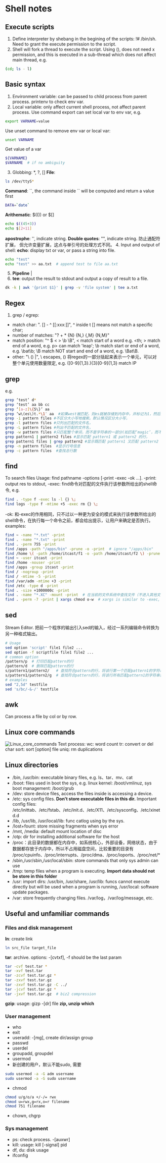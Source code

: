 # Shell notes
## Execute scripts
1. Define interpreter by shebang in the begining of the scripts: !# /bin/sh. Need to grant the execute permission to the script.
2. Shell will fork a thread to execute the script. Using (), does not need x permission, and this is executed in a sub-thread which does not affect main thread, e.g. 
```bash
(cd; ls - l)
```

## Basic syntax
1. Environment variable: can be passed to child process from parent process. printenv to check env var.
2. Local variable: only affect current shell process, not affect parent process. Use command export can set local var to env var, e.g. 
```bash
export VARNAME=value
```
Use unset command to remove env var or local var:
```bash
unset VARNAME
```
Get value of a var
```bash
${VARNAME}
$VARNAME  # if no ambiguity
```
3. Globbing: \*, ?, \[\]
**File**:
```bash
ls /dev/ttyS*
```
**Command**: \`\`, the command inside \`\` will be computed and return a value first
```bash
DATA=`date`
```
**Arithematic**: $(()) or $[]
```bash
echo $((45+3))
echo $[2+11]
```
**apostrophe**: '', indicate string.
**Double quotes**: "", indicate string. 防止通配符扩展， 但允许变量扩展，这点与单引号的处理方式不同。
4. Input and output of shell:
**echo**: display txt or var, or pass a string into file.
```bash
echo "test"
echo "test" >> aa.txt  # append test to file aa.txt
```
5. **Pipeline** |
6. **tee**: output the result to stdout and output a copy of result to a file.
```bash
dk -k | awk '{print $1}' | grep -v 'file system' | tee a.txt
```

## Regex
1. grep / egrep: 
- match char: ". [] - ^ [[:xxx:]]", ^ inside t [] means not match a specific char; 
- number of matches: "? + * {N} {N,} {,M} {N,M}"
- match position: "^ $ \< \> \b \B", \< match start of a word e.g. \<th; \> match end of a word, e.g. p\> can match 'leap'; \b match start or end of a word, e.g. \bat\b; \B match NOT start and end of a word, e.g. \Bat\B.
- other: "\ () |", \ escapes, \(\) 将regex的一部分括起来表示一个单元，可以对整个单元使用数量限定, e.g. ([0-9]{1,3}\.){3}[0-9]{1,3} match IP

## grep
e.g.
```bash
grep ‘test’ d*
grep ‘test’ aa bb cc
grep ‘[a-z]\{5\}’ aa
grep ‘w\(es\)t.*\1′ aa  #如果west被匹配，则es就被存储到内存中，并标记为1，然后搜索任意个字符(.*)
grep -i pattern files #不区分大小写地搜索。默认情况区分大小写，
grep -l pattern files #只列出匹配的文件名，
grep -L pattern files #列出不匹配的文件名，
grep -w pattern files #只匹配整个单词，而不是字符串的一部分(如匹配’magic’，而不是’magical’)，
grep pattern1 | pattern2 files #显示匹配 pattern1 或 pattern2 的行，
grep pattern1 files | grep pattern2 #显示既匹配 pattern1 又匹配 pattern2 的行。
grep -n pattern files  #显示行号信息
grep -c pattern files  #查找总行数
```

## find
To search files
Usage: find pathname -options [-print -exec -ok ...]. 
\-print: output res to stdout, 
\-exec: find命令对匹配的文件执行该参数所给出的shell命令, e.g. 
```bash
find . -type f -exec ls -l {} \;
find logs -type f -mtime +5 -exec rm {} \;
```
\-ok: 和-exec的作用相同，只不过以一种更为安全的模式来执行该参数所给出的shell命令，在执行每一个命令之前，都会给出提示，让用户来确定是否执行。
examples:
```bash
find ~ -name "*.txt" -print
find . -name "*.txt" -print
find . -perm 755 -print
find /apps -path "/apps/bin" -prune -o -print  # ignore "/apps/bin"
find /home \( -path /home/itcast/f1 -o -path /home/itcast/f2 \) -prune -o -print
find ~ -user itcast -print
find /home -nouser -print
find /apps -group itcast -print
find / -nogroup -print
find / -mtime -5 -print
find /var/adm -mtime +3 -print
find /etc -type d -print
find . -size +1000000c -print
find . -name "*.XC" -mount -print  # 在当前的文件系统中查找文件（不进入其他文件系统）
find . -perm -7 -print | xargs chmod o-w  # xargs is similar to -exec, but process the result by batch/chunck
```

## sed
Stream Editor. 把前一个程序的输出引入sed的输入，经过一系列编辑命令转换为另一种格式输出。
```bash
# Usage
sed option 'script' file1 file2 ...
sed option -f scriptfile file1 file2 ...
# common option
/pattern/p  # 打印匹配pattern的行
/pattern/d  # 删除匹配pattern的行
s/pattern1/pattern2/   # 查找符合pattern的行，将该行第一个匹配pattern1的字符串替换为pattern2
s/pattern1/pattern2/g  # 查找符合pattern的行，将该行所有匹配pattern1的字符串替换为pattern2
# examples
sed "2,5d" testfile
sed 's/bc/-&-/' testfile
```

## awk
Can process a file by col or by row. 

## Linux core commands
![Linux_core_commands](http://www.brendangregg.com/perf_events/perf_events_map.png)
Text process:
    wc: word count
    tr: convert or del char
    sort: sort [option] file
    uniq: rm duplications

## Linux directories
- /bin, /usr/bin: executable binary files, e.g. ls、tar、mv、cat
- /boot: files used in boot the sys, e.g. linux kernel: /boot/vmlinuz, sys boot management: /boot/grub
- /dev: store device files, access the files inside is accessing a device.
- /etc: sys config files. **Don't store executable files in this dir.** Important config files: /etc/inittab、/etc/fstab、/etc/init.d、/etc/X11、/etc/sysconfig、/etc/xinetd.d
- /lib, /usr/lib, /usr/local/lib: func catlog using by the sys. 
- /lost+fount: store missing fragments when sys error
- /mnt, /media: default mount location of disc
- /otp: dir for installing additional software for the host
- /proc：此目录的数据都在内存中，如系统核心，外部设备，网络状态，由于数据都存放于内存中，所以不占用磁盘空间，比较重要的目录有 /proc/cpuinfo、/proc/interrupts、/proc/dma、/proc/ioports、/proc/net/* 
- /sbin,/usr/sbin,/usr/local/sbin: store commands that only sys admin can use
- /tmp: temp files when a program is executing. **Import data should not be store in this folder**
- /usr: import dirs: /usr/bin, /usr/share, /usr/lib: funcs cannot execute directly but will be used when a program is running, /usr/local: software update packages.
- /var: store frequently changing files. /var/log，/var/log/message, etc.

## Useful and unfamiliar commands
### Files and disk management
**ln**: create link
```bash
ln src_file target_file
```
**tar**: archive. options: -[cvtxf], -f should be the last param
```bash
tar -cvf test.tar *
tar -xvf test.tar
tar -zcvf test.tar.gz *
tar -zxvf test.tar.gz
tar -zxvf test.tar.gz -C ../
tar -jcvf test.tar.gz *
tar -jxvf test.tar.gz  # biz2 compression
```
**gzip**: usage: gizp -[dr] file
**zip, unzip**
**which**

### User management
- who
- exit
- useradd: -[mg], create dir/assign group
- passwd
- userdel
- groupadd, groupdel
- usermod
- 新创建的用户，默认不能sudo, 需要
```bash
sudo usermod -a -G adm username
sudo usermod -a -G sudo username
```
- chmod
```bash
chmod u/g/o/a +/-/= rwx
chmod u=rwx,g=rx,o=r filename
chmod 751 filename
```
- chown, chgrp

### Sys management
- ps: check process. -[auxwr]
- kill: usage: kill [-signal] pid
- df, du: disk usage
- ifconfig